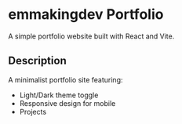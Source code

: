 # emmakingdev Portfolio

A simple portfolio website built with React and Vite.

## Description

A minimalist portfolio site featuring:

- Light/Dark theme toggle
- Responsive design for mobile
- Projects
